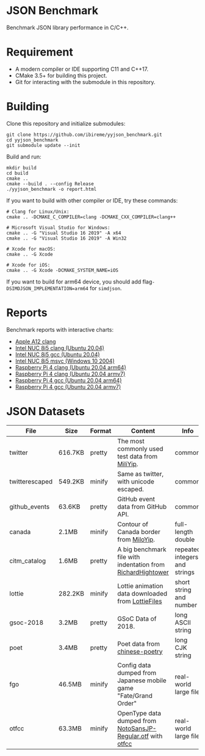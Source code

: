# JSON Benchmark

Benchmark JSON library performance in C/C++.

# Requirement

- A modern compiler or IDE supporting C11 and C++17.
- CMake 3.5+ for building this project.
- Git for interacting with the submodule in this repository.

# Building

Clone this repository and initialize submodules:
```shell
git clone https://github.com/ibireme/yyjson_benchmark.git
cd yyjson_benchmark
git submodule update --init
```

Build and run:
```shell
mkdir build
cd build
cmake ..
cmake --build . --config Release
./yyjson_benchmark -o report.html
```

If you want to build with other compiler or IDE, try these commands:
```shell
# Clang for Linux/Unix:
cmake .. -DCMAKE_C_COMPILER=clang -DCMAKE_CXX_COMPILER=clang++

# Microsoft Visual Studio for Windows:
cmake .. -G "Visual Studio 16 2019" -A x64
cmake .. -G "Visual Studio 16 2019" -A Win32

# Xcode for macOS:
cmake .. -G Xcode

# Xcode for iOS:
cmake .. -G Xcode -DCMAKE_SYSTEM_NAME=iOS
```

If you want to build for arm64 device, you should add flag`-DSIMDJSON_IMPLEMENTATION=arm64` for `simdjson`.

# Reports
Benchmark reports with interactive charts:
* [Apple A12 clang](https://ibireme.github.io/yyjson_benchmark/reports/Apple_A12_clang.html)
* [Intel NUC 8i5 clang (Ubuntu 20.04)](https://ibireme.github.io/yyjson_benchmark/reports/Intel_NUC_8i5_clang.html)
* [Intel NUC 8i5 gcc (Ubuntu 20.04)](https://ibireme.github.io/yyjson_benchmark/reports/Intel_NUC_8i5_gcc.html)
* [Intel NUC 8i5 msvc (Windows 10 2004)](https://ibireme.github.io/yyjson_benchmark/reports/Intel_NUC_8i5_msvc.html)
* [Raspberry Pi 4 clang (Ubuntu 20.04 arm64)](https://ibireme.github.io/yyjson_benchmark/reports/Raspberry_Pi_4_arm64_clang.html)
* [Raspberry Pi 4 clang (Ubuntu 20.04 armv7)](https://ibireme.github.io/yyjson_benchmark/reports/Raspberry_Pi_4_armv7_clang.html)
* [Raspberry Pi 4 gcc (Ubuntu 20.04 arm64)](https://ibireme.github.io/yyjson_benchmark/reports/Raspberry_Pi_4_arm64_gcc.html)
* [Raspberry Pi 4 gcc (Ubuntu 20.04 armv7)](https://ibireme.github.io/yyjson_benchmark/reports/Raspberry_Pi_4_armv7_gcc.html)


# JSON Datasets

|File|Size|Format|Content|Info|
|---|---|---|---|---|
|twitter|616.7KB|pretty|The most commonly used test data from [MiliYip](https://github.com/miloyip/nativejson-benchmark).|common|
|twitterescaped|549.2KB|minify|Same as twitter, with unicode escaped.|common|
|github_events|63.6KB|pretty|GitHub event data from GitHub API.|common|
|canada|2.1MB|minify|Contour of Canada border from [MiloYip](https://github.com/miloyip/nativejson-benchmark).|full-length double|
|citm_catalog|1.6MB|pretty|A big benchmark file with indentation from [RichardHightower](https://github.com/RichardHightower/json-parsers-benchmark)|repeated integers<br/> and strings|
|lottie|282.2KB|minify|Lottie animation data downloaded from [LottieFiles](https://lottiefiles.com/29-motorcycle)|short string and number|
|gsoc-2018|3.2MB|pretty|GSoC Data of 2018.|long ASCII string|
|poet|3.4MB|pretty|Poet data from [chinese-poetry](https://github.com/chinese-poetry/chinese-poetry)|long CJK string|
|fgo|46.5MB|minify|Config data dumped from Japanese mobile game "Fate/Grand Order"|real-world large file|
|otfcc|63.3MB|minify|OpenType data dumped from [NotoSansJP-Regular.otf](https://www.google.com/get/noto/help/cjk/) with [otfcc](https://github.com/caryll/otfcc)|real-world large file|


